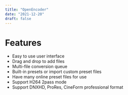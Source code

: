 ```yaml
---
title: "OpenEncoder"
date: "2021-12-20"
draft: false
---
```


# Features

- Easy to use user interface
- Drag and drop to add files
- Multi-file conversion queue
- Built-in presets or import custom preset files
- Have many online preset files for use
- Support H264 2pass mode
- Support DNXHD, ProRes, CineForm professional format
